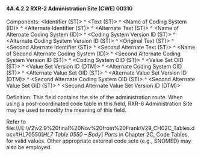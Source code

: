 #### 4A.4.2.2 RXR-2 Administration Site (CWE) 00310

Components: &lt;Identifier (ST)> ^ &lt;Text (ST)> ^ &lt;Name of Coding System (ID)> ^ &lt;Alternate Identifier (ST)> ^ &lt;Alternate Text (ST)> ^ &lt;Name of Alternate Coding System (ID)> ^ &lt;Coding System Version ID (ST)> ^ &lt;Alternate Coding System Version ID (ST)> ^ &lt;Original Text (ST)> ^ &lt;Second Alternate Identifier (ST)> ^ &lt;Second Alternate Text (ST)> ^ &lt;Name of Second Alternate Coding System (ID)> ^ &lt;Second Alternate Coding System Version ID (ST)> ^ &lt;Coding System OID (ST)> ^ &lt;Value Set OID (ST)> ^ &lt;Value Set Version ID (DTM)> ^ &lt;Alternate Coding System OID (ST)> ^ &lt;Alternate Value Set OID (ST)> ^ &lt;Alternate Value Set Version ID (DTM)> ^ &lt;Second Alternate Coding System OID (ST)> ^ &lt;Second Alternate Value Set OID (ST)> ^ &lt;Second Alternate Value Set Version ID (DTM)>

Definition: This field contains the site of the administration route. When using a post-coordinated code table in this field, RXR-6 Administration Site may be used to modify the meaning of this field.

Refer to file:///E:\V2\v2.9%20final%20Nov%20from%20Frank\V29_CH02C_Tables.docx#HL70550[_HL7 Table 0550 – Body_] _Parts_ in Chapter 2C, Code Tables, for valid values. Other appropriate external code sets (e.g., SNOMED) may also be employed.
